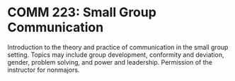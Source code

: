 # COMM 223: Small Group Communication

Introduction to the theory and practice of communication in the small group setting. Topics may include group development, conformity and deviation, gender, problem solving, and power and leadership. Permission of the instructor for nonmajors.